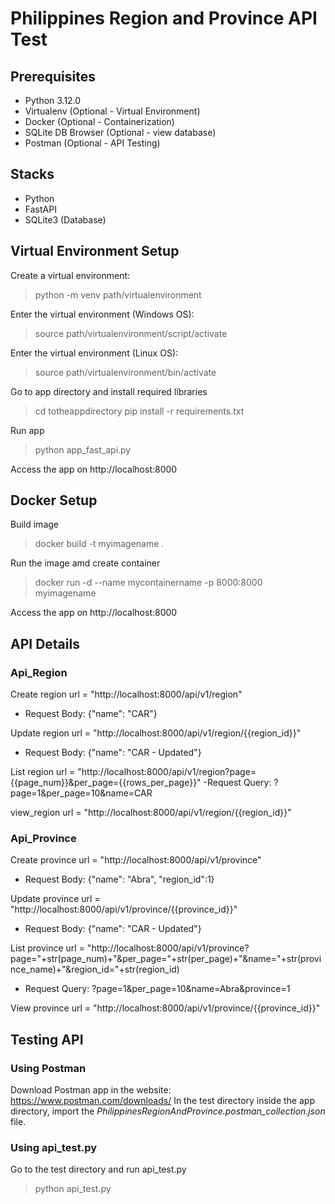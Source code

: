 # Philippines Region and Province API Test

## Prerequisites
 - Python 3.12.0
 - Virtualenv (Optional - Virtual Environment)
 - Docker (Optional - Containerization)
 - SQLite DB Browser (Optional -  view database)
 - Postman (Optional - API Testing)

## Stacks
 - Python
 - FastAPI
 - SQLite3 (Database)

## Virtual Environment Setup
Create a virtual environment:
> python -m venv path/virtualenvironment

Enter the virtual environment (Windows OS):
> source path/virtualenvironment/script/activate

Enter the virtual environment (Linux OS):
> source path/virtualenvironment/bin/activate

Go to app directory and install required libraries
> cd totheappdirectory
> pip install -r requirements.txt

Run app
> python app_fast_api.py

Access the app on http://localhost:8000

## Docker Setup

Build image
> docker build -t myimagename .

Run the image amd create container
> docker run -d --name mycontainername -p 8000:8000 myimagename

Access the app on http://localhost:8000

## API Details

### Api_Region

Create region url = "http://localhost:8000/api/v1/region"
 - Request Body: {"name": "CAR"}

Update region url = "http://localhost:8000/api/v1/region/{{region_id}}"
 - Request Body: {"name": "CAR - Updated"}

List region url = "http://localhost:8000/api/v1/region?page={{page_num}}&per_page={{rows_per_page}}"
 -Request Query: ?page=1&per_page=10&name=CAR

view_region url = "http://localhost:8000/api/v1/region/{{region_id}}"

### Api_Province

Create province url = "http://localhost:8000/api/v1/province"
 - Request Body: {"name": "Abra", "region_id":1}

Update province url = "http://localhost:8000/api/v1/province/{{province_id}}"
 - Request Body: {"name": "CAR - Updated"}

List province url = "http://localhost:8000/api/v1/province?page="+str(page_num)+"&per_page="+str(per_page)+"&name="+str(province_name)+"&region_id="+str(region_id)
 - Request Query: ?page=1&per_page=10&name=Abra&province=1

View province url = "http://localhost:8000/api/v1/province/{{province_id}}"

## Testing API
### Using Postman

Download Postman app in the website: https://www.postman.com/downloads/
In the test directory inside the app directory, import the _PhilippinesRegionAndProvince.postman_collection.json_ file.

### Using api_test.py

Go to the test directory and run api_test.py
> python api_test.py
